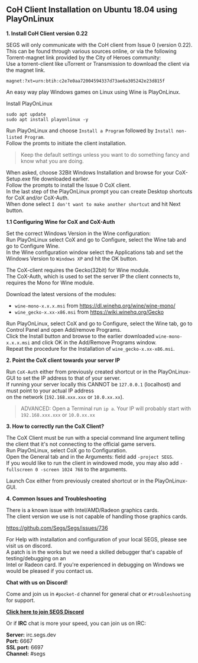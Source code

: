 CoH Client Installation on Ubuntu 18.04 using PlayOnLinux  
------  
  
**1. Install CoH Client version 0.22**  
  
SEGS will only communicate with the CoH client from Issue 0 (version 0.22).  
This can be found through various sources online, or via the following Torrent-magnet link provided by the City of Heroes community:  
Use a torrent-client like uTorrent or Transmission to download the client via the magnet link.  
  
```
magnet:?xt=urn:btih:c2e7e0aa72004594337d73ae6a305242e23d815f  
```

An easy way play Windows games on Linux using Wine is PlayOnLinux.  
  
Install PlayOnLinux  
  
```
sudo apt update  
sudo apt install playonlinux -y  
```
  
Run PlayOnLinux and choose `Install a Program` followed by `Install non-listed Program`.  
Follow the promts to initiate the client installation.  
  
> Keep the default settings unless you want to do something fancy and know what you are doing.  
  
When asked, choose 32Bit Windows Installation and browse for your CoX-Setup.exe file downloaded earlier.  
Follow the prompts to install the Issue 0 CoX client.  
In the last step of the PlayOnLinux prompt you can create Desktop shortcuts for CoX and/or CoX-Auth.  
When done select `I don't want to make another shortcut` and hit Next button.  
  
**1.1 Configuring Wine for CoX and CoX-Auth**  
  
Set the correct Windows Version in the Wine configuration:  
Run PlayOnLinux select CoX and go to Configure, select the Wine tab and go to Configure Wine.  
In the Wine configuration window select the Applications tab and set the Windows Version to `Windows XP` and hit the OK button.  
  
The CoX-client requires the Gecko(32bit) for Wine module.  
The CoX-Auth, which is used to set the server IP the client connects to, requires the Mono for Wine module.  
  
Download the latest versions of the modules:  

- `wine-mono-x.x.x.msi` from https://dl.winehq.org/wine/wine-mono/  
- `wine_gecko-x.xx-x86.msi` from https://wiki.winehq.org/Gecko  
  
Run PlayOnLinux, select CoX and go to Configure, select the Wine tab, go to Control Panel and open Add/remove Programs.  
Click the Install button and browse to the earlier downloaded `wine-mono-x.x.x.msi` and click OK in the Add/Remove Programs window.  
Repeat the procedure for the Installation of `wine_gecko-x.xx-x86.msi`.  
  
**2. Point the CoX client towards your server IP**  
  
Run `CoX-Auth` either from previously created shortcut or in the PlayOnLinux-GUI to set the IP address to that of your server.  
If running your server locally this CANNOT be `127.0.0.1` (localhost) and must point to your actual IP address  
on the network (`192.168.xxx.xxx` or `10.0.xx.xx`).  
  
> ADVANCED: Open a Terminal run `ip a`. Your IP will probably start with `192.168.xxx.xxx` or `10.0.xx.xx`  
  
**3. How to correctly run the CoX Client?**  
  
The CoX Client must be run with a special command line argument telling the client that it's not connecting to the official game servers.  
Run PlayOnLinux, select CoX go to Configuration.  
Open the General tab and in the Arguments: field add `-project SEGS`.  
If you would like to run the client in windowed mode, you may also add `-fullscreen 0 -screen 1024 768` to the arguments.  
  
Launch Cox either from previously created shortcut or in the PlayOnLinux-GUI.
  
**4. Common Issues and Troubleshooting**
  
There is a known issue with Intel/AMD/Radeon graphics cards.  
The client version we use is not capable of handling those graphics cards.  
  
https://github.com/Segs/Segs/issues/736  
  
For Help with installation and configuration of your local SEGS, please see visit us on discord.  
A patch is in the works but we need a skilled debugger that's capable of testing/debugging on an  
Intel or Radeon card. If you're experienced in debugging on Windows we would be pleased if you contact us.  
  
**Chat with us on Discord!**  
  
Come and join us in `#pocket-d` channel for general chat or `#troubleshooting` for support.  
  
 [**Click here to join SEGS Discord**](https://discord.segs.dev/)  
  
Or if **IRC** chat is more your speed, you can join us on IRC:  
  
  **Server:** irc.segs.dev  
  **Port:** 6667  
  **SSL port:** 6697  
  **Channel:** #segs  
